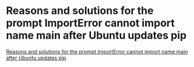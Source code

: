 # Reasons and solutions for the prompt ImportError cannot import name main after Ubuntu updates pip
[Reasons and solutions for the prompt ImportError cannot import name main after Ubuntu updates pip](https://aiwithcloud.com/2022/09/16/reasons_and_solutions_for_the_prompt_importerror_cannot_import_name_main_after_ubuntu_updates_pip/)
